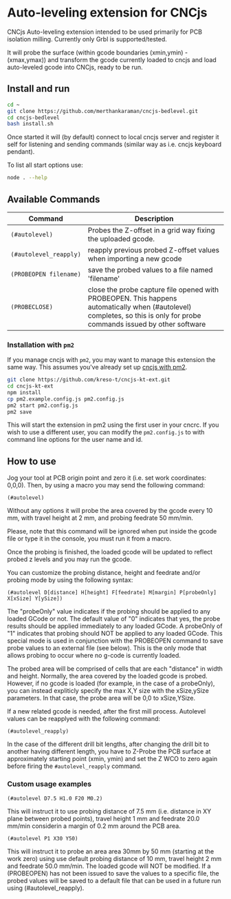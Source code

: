 # **Auto-leveling extension for CNCjs**

CNCjs Auto-leveling extension intended to be used primarily for PCB isolation milling. Currently only Grbl is supported/tested.

It will probe the surface (within gcode boundaries (xmin,ymin) - (xmax,ymax)) and transform the gcode currently loaded to cncjs and load auto-leveled gcode into CNCjs, ready to be run.

## Install and run

```bash
cd ~
git clone https://github.com/merthankaraman/cncjs-bedlevel.git
cd cncjs-bedlevel
bash install.sh
```

Once started it will (by default) connect to local cncjs server and register it self for listening and sending commands (similar way as i.e. cncjs keyboard pendant).

To list all start options use:

```bash
node . --help
```

## Available Commands


| Command  | Description |
| -------------- | ---------- |
| `(#autolevel)` | Probes the Z-offset in a grid way fixing the uploaded gcode. |
| `(#autolevel_reapply)` | reapply previous probed Z-offset values when importing a new gcode |
| `(PROBEOPEN filename)` | save the probed values to a file named 'filename'
| `(PROBECLOSE)` | close the probe capture file opened with PROBEOPEN. This happens automatically when (#autolevel) completes, so this is only for probe commands issued by other software


### Installation with `pm2`

If you manage cncjs with `pm2`, you may want to manage this extension the same way. This assumes you've already set up [cncjs with pm2](https://cnc.js.org/docs/rpi-setup-guide/#install-production-process-manager-pm2).

```bash
git clone https://github.com/kreso-t/cncjs-kt-ext.git
cd cncjs-kt-ext
npm install
cp pm2.example.config.js pm2.config.js
pm2 start pm2.config.js
pm2 save
```

This will start the extension in pm2 using the first user in your cncrc. If you wish to use a different user, you can modify the `pm2.config.js` to with command line options for the user name and id.

## How to use
    
Jog your tool at PCB origin point and zero it (i.e. set work coordinates: 0,0,0).
Then, by using a macro you may send the following command:

```
(#autolevel)
```

Without any options it will probe the area covered by the gcode every 10 mm, with travel height at 2 mm, and probing feedrate 50 mm/min.
    
Please, note that this command will be ignored when put inside the gcode file or type it in the console, you must run it from a macro.

Once the probing is finished, the loaded gcode will be updated to reflect probed z levels and you may run the gcode.

You can customize the probing distance, height and feedrate and/or probing mode by using the following syntax:

```
(#autolevel D[distance] H[height] F[feedrate] M[margin] P[probeOnly] X[xSize] Y[ySize])
```

The "probeOnly" value indicates if the probing should be applied to any loaded GCode or not. The default value of "0" indicates that yes, the probe results should be applied immediately to any loaded GCode.  A probeOnly of "1" indicates that
probing should NOT be applied to any loaded GCode. This special mode is used in conjunction with the PROBEOPEN command to save probe values to an external file (see below). This is the only mode that allows probing to occur where no g-code is
currently loaded.

The probed area will be comprised of cells that are each "distance" in width and height. Normally, the area covered
by the loaded gcode is probed. However, if no gcode is loaded (for example, in the case of a probeOnly), you can
instead expliticly specify the max X,Y size with the xSize,ySize parameters.  In that case, the probe area will be 0,0 to xSize,YSize.


If a new related gcode is needed, after the first mill process. Autolevel values can be reapplyed with the following command:

```
(#autolevel_reapply)
```

In the case of the different drill bit lengths, after changing the drill bit to another having different length, you have to Z-Probe the PCB surface at approximately starting point (xmin, ymin) and set the Z WCO to zero again before firing the `#autolevel_reapply` command.

### Custom usage examples

```
(#autolevel D7.5 H1.0 F20 M0.2)
```

This will instruct it to use probing distance of 7.5 mm (i.e. distance in XY plane between probed points), travel height 1 mm and feedrate 20.0 mm/min considerin a margin of 0.2 mm around the PCB area.



```
(#autolevel P1 X30 Y50)
```

This will instruct it to probe an area area 30mm by 50 mm (starting at the work zero) using use default probing distance of 10 mm, travel height 2 mm and feedrate 50.0 mm/min. The loaded gcode will NOT be modified. If a (PROBEOPEN) has not been issued to save the values to a specific file, the probed values will be saved to a default file that can be used in a future run using (#autolevel_reapply).
